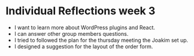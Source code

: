 # Individual Reflections week 3

* I want to learn more about WordPress plugins and React.
* I can answer other group members questions.
* I tried to followed the plan for the thursday meeting the Joakim set up.
* I designed a suggestion for the layout of the order form.